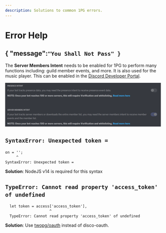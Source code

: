 ```yaml
---
description: Solutions to common 1PG errors.
---
```


# Error Help

## { "message":`"You Shall Not Pass" }`

The **Server Members Intent** needs to be enabled for 1PG to perform many functions including: guild member events, and more. It is also used for the music player. This can be enabled in the [Discord Developer Portal](https://discord.com/developers).

![1PG Privilaged Intents](../../.gitbook/assets/image%20%2813%29.png)

## `SyntaxError: Unexpected token =`

```text
on = '';
     ^
SyntaxError: Unexpected token =
```

**Solution**: NodeJS v14 is required for this syntax

## `TypeError: Cannot read property 'access_token' of undefined`

```text
  let token = access['access_token'],
                    ^
  TypeError: Cannot read property 'access_token' of undefined
```

**Solution**: Use [twopg/oauth](https://twopg.github.io/oauth) instead of disco-oauth.

